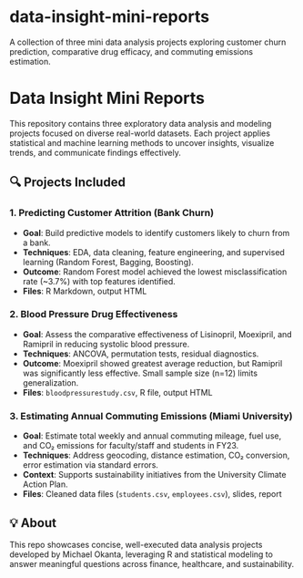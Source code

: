 # data-insight-mini-reports
A collection of three mini data analysis projects exploring customer churn prediction, comparative drug efficacy, and commuting emissions estimation.

# Data Insight Mini Reports

This repository contains three exploratory data analysis and modeling projects focused on diverse real-world datasets. Each project applies statistical and machine learning methods to uncover insights, visualize trends, and communicate findings effectively.


## 🔍 Projects Included

### 1. Predicting Customer Attrition (Bank Churn)
- **Goal**: Build predictive models to identify customers likely to churn from a bank.
- **Techniques**: EDA, data cleaning, feature engineering, and supervised learning (Random Forest, Bagging, Boosting).
- **Outcome**: Random Forest model achieved the lowest misclassification rate (~3.7%) with top features identified.
- **Files**: R Markdown, output HTML

### 2. Blood Pressure Drug Effectiveness
- **Goal**: Assess the comparative effectiveness of Lisinopril, Moexipril, and Ramipril in reducing systolic blood pressure.
- **Techniques**: ANCOVA, permutation tests, residual diagnostics.
- **Outcome**: Moexipril showed greatest average reduction, but Ramipril was significantly less effective. Small sample size (n=12) limits generalization.
- **Files**: `bloodpressurestudy.csv`, R file, output HTML

### 3. Estimating Annual Commuting Emissions (Miami University)
- **Goal**: Estimate total weekly and annual commuting mileage, fuel use, and CO₂ emissions for faculty/staff and students in FY23.
- **Techniques**: Address geocoding, distance estimation, CO₂ conversion, error estimation via standard errors.
- **Context**: Supports sustainability initiatives from the University Climate Action Plan.
- **Files**: Cleaned data files (`students.csv`, `employees.csv`), slides, report

## 💡 About
This repo showcases concise, well-executed data analysis projects developed by Michael Okanta, leveraging R and statistical modeling to answer meaningful questions across finance, healthcare, and sustainability.

